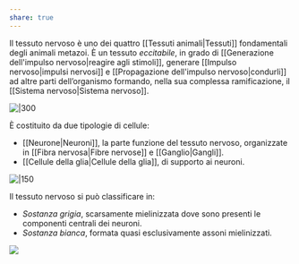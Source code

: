 ```yaml
---
share: true
---
```

Il tessuto nervoso è uno dei quattro [[Tessuti animali|Tessuti]] fondamentali degli animali metazoi.
È un tessuto *eccitabile*, in grado di [[Generazione dell'impulso nervoso|reagire agli stimoli]], generare [[Impulso nervoso|impulsi nervosi]] e [[Propagazione dell'impulso nervoso|condurli]] ad altre parti dell’organismo formando, nella sua complessa ramificazione, il [[Sistema nervoso|Sistema nervoso]].

![|300](9b95cd560eaf28b4ccece20c440b8174_MD5%201.png)

È costituito da due tipologie di cellule:
- [[Neurone|Neuroni]], la parte funzione del tessuto nervoso, organizzate in [[Fibra nervosa|Fibre nervose]] e [[Ganglio|Gangli]].
- [[Cellule della glia|Cellule della glia]], di supporto ai neuroni.


![|150](1f4d7034b3125b575b8b421c8ac56ccc_MD5%201.png)

Il tessuto nervoso si può classificare in:
- *Sostanza grigia*, scarsamente mielinizzata dove sono presenti le componenti centrali dei neuroni.
- *Sostanza bianca*, formata quasi esclusivamente assoni mielinizzati.

![](0251671442f56872b9b358183529e005_MD5%201.png)
